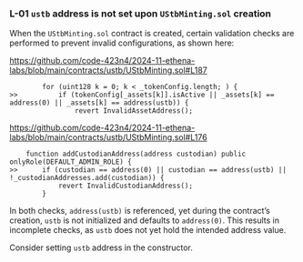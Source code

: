 ### L-01 `ustb` address is not set upon `UStbMinting.sol` creation

When the `UStbMinting.sol` contract is created, certain validation checks are performed to prevent invalid configurations, as shown here:

https://github.com/code-423n4/2024-11-ethena-labs/blob/main/contracts/ustb/UStbMinting.sol#L187

```solidity
        for (uint128 k = 0; k < _tokenConfig.length; ) {
>>          if (tokenConfig[_assets[k]].isActive || _assets[k] == address(0) || _assets[k] == address(ustb)) {
                revert InvalidAssetAddress();
```

https://github.com/code-423n4/2024-11-ethena-labs/blob/main/contracts/ustb/UStbMinting.sol#L176

```solidity
    function addCustodianAddress(address custodian) public onlyRole(DEFAULT_ADMIN_ROLE) {
>>      if (custodian == address(0) || custodian == address(ustb) || !_custodianAddresses.add(custodian)) {
            revert InvalidCustodianAddress();
        }
```

In both checks, `address(ustb)` is referenced, yet during the contract’s creation, `ustb` is not initialized and defaults to `address(0)`. This results in incomplete checks, as `ustb` does not yet hold the intended address value.

Consider setting `ustb` address in the constructor.